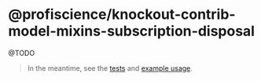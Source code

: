 # @profiscience/knockout-contrib-model-mixins-subscription-disposal

@TODO

> In the meantime, see the [tests](./test.ts) and [example usage](https://github.com/caseyWebb/knockout-realworld).
